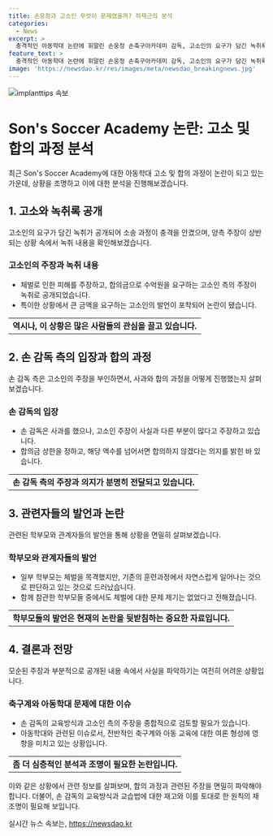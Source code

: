 ```yaml
---
title: 손웅정과 고소인 무엇이 문제였을까? 하재근의 분석
categories:
  - News
excerpt: >
  충격적인 아동학대 논란에 휘말린 손웅정 손축구아카데미 감독, 고소인의 요구가 담긴 녹취록 공개. 고소인 측은 5억원 합의금 요구, 손 감독 측은 3000만원 합의금 제안한 것으로 알려져. 체벌 당한 유소년 학부모들의 반응도 공개돼, 양측의 잘못이 보인다는 지적과 손 감독의 강압적 교육법에 대한 우려가 나열되고 있어. 고소인의 해당사항에 대한 해명과 진실규명이 필요하며, 손 감독의 교육법 개선과 이에 대한 성찰이 요구된다.
feature_text: >
  충격적인 아동학대 논란에 휘말린 손웅정 손축구아카데미 감독, 고소인의 요구가 담긴 녹취록 공개. 고소인 측은 5억원 합의금 요구, 손 감독 측은 3000만원 합의금 제안한 것으로 알려져. 체벌 당한 유소년 학부모들의 반응도 공개돼, 양측의 잘못이 보인다는 지적과 손 감독의 강압적 교육법에 대한 우려가 나열되고 있어. 고소인의 해당사항에 대한 해명과 진실규명이 필요하며, 손 감독의 교육법 개선과 이에 대한 성찰이 요구된다.
image: 'https://newsdao.kr/res/images/meta/newsdao_breakingnews.jpg'
---
```


<p><img src="https://newsdao.kr/res/images/meta/newsdao_breakingnews.jpg" alt="implanttips 속보" /></p>

<h1>Son's Soccer Academy 논란: 고소 및 합의 과정 분석</h1>

<p data-ke-size="size16">최근 Son's Soccer Academy에 대한 아동학대 고소 및 합의 과정이 논란이 되고 있는 가운데, 상황을 조명하고 이에 대한 분석을 진행해보겠습니다.</p>

<h2 data-ke-size="size26">1. 고소와 녹취록 공개</h2>

<p data-ke-size="size16">고소인의 요구가 담긴 녹취가 공개되어 소송 과정이 충격을 안겼으며, 양측 주장이 상반되는 상황 속에서 녹취 내용을 확인해보겠습니다.</p>

<h3>고소인의 주장과 녹취 내용</h3>

<ul>
    <li>체벌로 인한 피해를 주장하고, 합의금으로 수억원을 요구하는 고소인 측의 주장이 녹취로 공개되었습니다.</li>
    <li>특이한 상황에서 큰 금액을 요구하는 고소인의 발언이 포착되어 논란이 됐습니다.</li>
</ul>

<table>
    <tr>
        <td style="text-align: center; height: 17px;"><b>역시나, 이 상황은 많은 사람들의 관심을 끌고 있습니다.</b></td>
    </tr>
</table>

<h2 data-ke-size="size26">2. 손 감독 측의 입장과 합의 과정</h2>

<p data-ke-size="size16">손 감독 측은 고소인의 주장을 부인하면서, 사과와 합의 과정을 어떻게 진행했는지 살펴보겠습니다.</p>

<h3>손 감독의 입장</h3>

<ul>
    <li>손 감독은 사과를 했으나, 고소인 주장이 사실과 다른 부분이 많다고 주장하고 있습니다.</li>
    <li>합의금 상한을 정하고, 해당 액수를 넘어서면 합의하지 않겠다는 의지를 밝힌 바 있습니다.</li>
</ul>

<table>
    <tr>
        <td style="text-align: center; height: 17px;"><b>손 감독 측의 주장과 의지가 분명히 전달되고 있습니다.</b></td>
    </tr>
</table>

<h2 data-ke-size="size26">3. 관련자들의 발언과 논란</h2>

<p data-ke-size="size16">관련된 학부모와 관계자들의 발언을 통해 상황을 면밀히 살펴보겠습니다.</p>

<h3>학부모와 관계자들의 발언</h3>

<ul>
    <li>일부 학부모는 체벌을 목격했지만, 기존의 훈련과정에서 자연스럽게 일어나는 것으로 판단하고 있는 것으로 드러났습니다.</li>
    <li>함께 참관한 학부모들 중에서도 체벌에 대한 문제 제기는 없었다고 전해졌습니다.</li>
</ul>

<table>
    <tr>
        <td style="text-align: center; height: 17px;"><b>학부모들의 발언은 현재의 논란을 뒷받침하는 중요한 자료입니다.</b></td>
    </tr>
</table>

<h2 data-ke-size="size26">4. 결론과 전망</h2>

<p data-ke-size="size16">모순된 주장과 부분적으로 공개된 내용 속에서 사실을 파악하기는 여전히 어려운 상황입니다.</p>

<h3>축구계와 아동학대 문제에 대한 이슈</h3>

<ul>
    <li>손 감독의 교육방식과 고소인 측의 주장을 종합적으로 검토할 필요가 있습니다.</li>
    <li>아동학대와 관련된 이슈로서, 전반적인 축구계와 아동 교육에 대한 여론 형성에 영향을 미치고 있는 상황입니다.</li>
</ul>

<table>
    <tr>
        <td style="text-align: center; height: 17px;"><b>좀 더 심층적인 분석과 조명이 필요한 논란입니다.</b></td>
    </tr>
</table>

<p data-ke-size="size16">이와 같은 상황에서 관련 정보를 살펴보며, 합의 과정과 관련된 주장을 면밀히 파악해야 합니다. 더불어, 손 감독의 교육방식과 교습법에 대한 재고와 이를 토대로 한 원칙의 재조명이 필요해 보입니다.</p>
실시간 뉴스 속보는, <a href="https://newsdao.kr" rel="dofollow">https://newsdao.kr</a>


